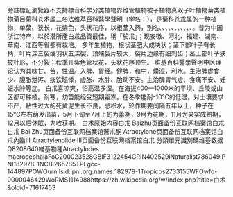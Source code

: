 旁註標記瀏覽器不支持標音科学分类植物界维管植物被子植物真双子叶植物菊类植物菊目菊科苍术属二名法维基百科醫學聲明（学名：），是菊科苍朮属的一种植物，单葉、狭长，花紫色，头状花序，以根茎入药，别名、、、、、、、、、、、。昔为中国浙江特产，以於潛所產白朮品質最佳，稱「於朮」；现安徽、河北、福建、湖南、華南、江西等省都有栽培。
     多年生植物，根状茎肥大成块状；茎下部叶子有长柄，叶片深三裂或羽状五深裂，顶端裂片较大，裂片边缘有细刺齿；茎上部叶子狭披针形，不分裂；秋季开紫色管状花，头状花序顶生。
维基百科醫學聲明中医理论认为其味甘、苦，性温。入脾、胃经。健脾，和中，燥湿，利水。主治脾虚食少、腹胀泄泻、痰饮眩悸，虚胀、水肿、胎动不安。主治脾胃气虚、食痛不安、妊娠水肿等症。
白朮喜凉爽，怕高温多湿。在海拔400—1000米的平坝、丘陵或山区都可种植。耐寒，幼苗能经受短期霜冻。在冬季能耐-10℃的低湿。对土壤要求不严，粘性过大的死黄泥生长不良，忌积水，轮作期要间隔五年以上，种子在15℃左右萌发出苗，5月下旬至7月上旬为蕾期，9月为花期，11月为果实成熟期，12月以后休眠，为收获期。
白术原始内容白朮 Baizhu页面备份互联网档案馆白朮白朮 Bai Zhu页面备份互联网档案馆蒼朮酮 Atractylone页面备份互联网档案馆白朮內酯III Atractylenolide III页面备份互联网档案馆白朮
分類單元識別碼维基数据Q8208640維基物種Atractylodes macrocephalaFoC200023528GBIF3122454GRIN402529iNaturalist786049IPNI182978-1NCBI265785TPLgcc-144897POWOurn:lsid:ipni.org:names:182978-1Tropicos2733155WFOwfo-0000046429WoRMS1114988https://zh.wikipedia.org/w/index.php?title=白术&oldid=71617453